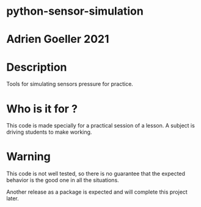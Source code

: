 # python-sensor-simulation
# Adrien Goeller 2021

# Description
Tools for simulating sensors pressure for practice.

# Who is it for ?
This code is made specially for a practical session of a lesson. A subject is driving students to make working.

# Warning
This code is not well tested, so there is no guarantee that the expected behavior is the good one in all the situations.

Another release as a package is expected and will complete this project later.